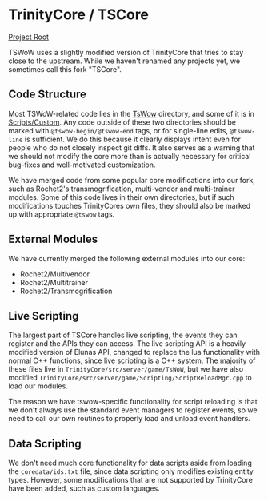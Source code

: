 # TrinityCore / TSCore

[Project Root](https://github.com/tswow/TrinityCore/tree/tswow)

TSWoW uses a slightly modified version of TrinityCore that tries to stay close to the upstream. While we haven't renamed any projects yet, we sometimes call this fork "TSCore".

## Code Structure

Most TSWoW-related code lies in the [TsWow](https://github.com/tswow/TrinityCore/tree/tswow/src/server/game/Tswow) directory, and some of it is in [Scripts/Custom](https://github.com/tswow/TrinityCore/tree/tswow/src/server/scripts/Custom). Any code outside of these two directories should be marked with `@tswow-begin/@tswow-end` tags, or for single-line edits, `@tswow-line` is sufficient. We do this because it clearly displays intent even for people who do not closely inspect git diffs. It also serves as a warning that we should not modify the core more than is actually necessary for critical bug-fixes and well-motivated customization.

We have merged code from some popular core modifications into our fork, such as Rochet2's transmogrification, multi-vendor and multi-trainer modules. Some of this code lives in their own directories, but if such modifications touches TrinityCores own files, they should also be marked up with appropriate `@tswow` tags. 

## External Modules

We have currently merged the following external modules into our core:

- Rochet2/Multivendor
- Rochet2/Multitrainer
- Rochet2/Transmogrification

## Live Scripting

The largest part of TSCore handles live scripting, the events they can register and the APIs they can access. The live scripting API is a heavily modified version of Elunas API, changed to replace the lua functionality with normal C++ functions, since live scripting is a C++ system. The majority of these files live in `TrinityCore/src/server/game/TsWoW`, but we have also modified `TrinityCore/src/server/game/Scripting/ScriptReloadMgr.cpp` to load our modules. 

The reason we have tswow-specific functionality for script reloading is that we don't always use the standard event managers to register events, so we need to call our own routines to properly load and unload event handlers.

## Data Scripting

We don't need much core functionality for data scripts aside from loading the `coredata/ids.txt` file, since data scripting only modifies existing entity types. However, some modifications that are not supported by TrinityCore have been added, such as custom languages.